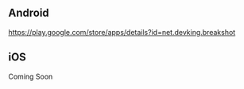 ## Android

https://play.google.com/store/apps/details?id=net.devking.breakshot

## iOS

Coming Soon

